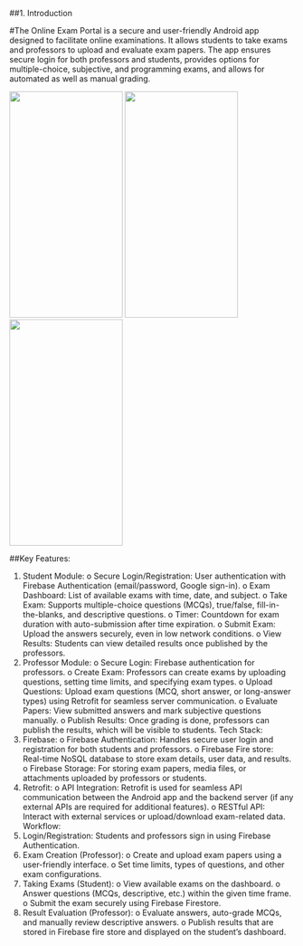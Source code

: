 ##1.	Introduction

#The Online Exam Portal is a secure and user-friendly Android app designed to facilitate online examinations. It allows students to take exams and professors to upload and evaluate exam papers. The app ensures secure login for both professors and students, provides options for multiple-choice, subjective, and programming exams, and allows for automated as well as manual grading.

<img src="https://github.com/user-attachments/assets/5afd4d6d-7274-406c-9a6f-94f2b85727eb" width="200" height="400">
<img src="https://github.com/user-attachments/assets/3efce92a-9d94-450a-934c-bec6b100c94b" width="200" height="400">
<img src="https://github.com/user-attachments/assets/3050b689-d0b3-46d9-b3ac-aed11fb1afd2" width="200" height="400">

##Key Features:
1.	Student Module:
o	Secure Login/Registration: User authentication with Firebase Authentication (email/password, Google sign-in).
o	Exam Dashboard: List of available exams with time, date, and subject.
o	Take Exam: Supports multiple-choice questions (MCQs), true/false, fill-in-the-blanks, and descriptive questions.
o	Timer: Countdown for exam duration with auto-submission after time expiration.
o	Submit Exam: Upload the answers securely, even in low network conditions.
o	View Results: Students can view detailed results once published by the professors.
2.	Professor Module:
o	Secure Login: Firebase authentication for professors.
o	Create Exam: Professors can create exams by uploading questions, setting time limits, and specifying exam types.
o	Upload Questions: Upload exam questions (MCQ, short answer, or long-answer types) using Retrofit for seamless server communication.
o	Evaluate Papers: View submitted answers and mark subjective questions manually.
o	Publish Results: Once grading is done, professors can publish the results, which will be visible to students.
Tech Stack:
1.	Firebase:
o	Firebase Authentication: Handles secure user login and registration for both students and professors.
o	Firebase Fire store: Real-time NoSQL database to store exam details, user data, and results.
o	Firebase Storage: For storing exam papers, media files, or attachments uploaded by professors or students.
2.	Retrofit:
o	API Integration: Retrofit is used for seamless API communication between the Android app and the backend server (if any external APIs are required for additional features).
o	RESTful API: Interact with external services or upload/download exam-related data.
Workflow:
1.	Login/Registration: Students and professors sign in using Firebase Authentication.
2.	Exam Creation (Professor):
o	Create and upload exam papers using a user-friendly interface.
o	Set time limits, types of questions, and other exam configurations.
3.	Taking Exams (Student):
o	View available exams on the dashboard.
o	Answer questions (MCQs, descriptive, etc.) within the given time frame.
o	Submit the exam securely using Firebase Firestore.
4.	Result Evaluation (Professor):
o	Evaluate answers, auto-grade MCQs, and manually review descriptive answers.
o	Publish results that are stored in Firebase fire store and displayed on the student’s dashboard.
